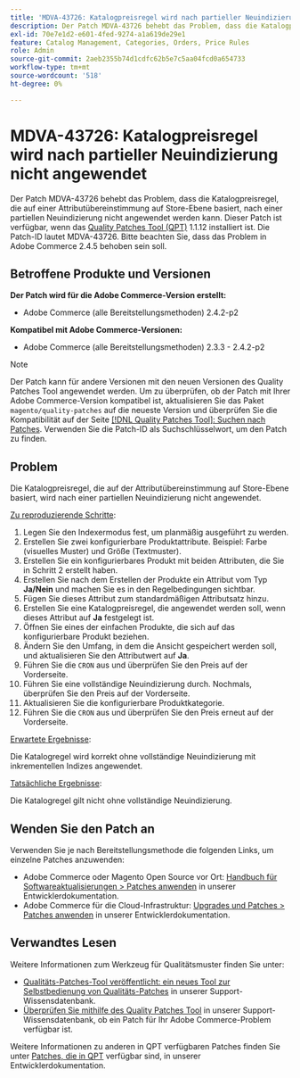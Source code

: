 ```yaml
---
title: 'MDVA-43726: Katalogpreisregel wird nach partieller Neuindizierung nicht angewendet'
description: Der Patch MDVA-43726 behebt das Problem, dass die Katalogpreisregel, die auf einer Attributübereinstimmung auf Store-Ebene basiert, nach einer partiellen Neuindizierung nicht angewendet werden kann. Dieser Patch ist verfügbar, wenn das [Quality Patches Tool (QPT)](/help/announcements/adobe-commerce-announcements/magento-quality-patches-released-new-tool-to-self-serve-quality-patches.md) 1.1.12 installiert ist. Die Patch-ID lautet MDVA-43726. Bitte beachten Sie, dass das Problem in Adobe Commerce 2.4.5 behoben sein soll.
exl-id: 70e7e1d2-e601-4fed-9274-a1a619de29e1
feature: Catalog Management, Categories, Orders, Price Rules
role: Admin
source-git-commit: 2aeb2355b74d1cdfc62b5e7c5aa04fcd0a654733
workflow-type: tm+mt
source-wordcount: '518'
ht-degree: 0%

---
```


# MDVA-43726: Katalogpreisregel wird nach partieller Neuindizierung nicht angewendet

Der Patch MDVA-43726 behebt das Problem, dass die Katalogpreisregel, die auf einer Attributübereinstimmung auf Store-Ebene basiert, nach einer partiellen Neuindizierung nicht angewendet werden kann. Dieser Patch ist verfügbar, wenn das [Quality Patches Tool (QPT)](/help/announcements/adobe-commerce-announcements/magento-quality-patches-released-new-tool-to-self-serve-quality-patches.md) 1.1.12 installiert ist. Die Patch-ID lautet MDVA-43726. Bitte beachten Sie, dass das Problem in Adobe Commerce 2.4.5 behoben sein soll.

## Betroffene Produkte und Versionen

**Der Patch wird für die Adobe Commerce-Version erstellt:**

* Adobe Commerce (alle Bereitstellungsmethoden) 2.4.2-p2

**Kompatibel mit Adobe Commerce-Versionen:**

* Adobe Commerce (alle Bereitstellungsmethoden) 2.3.3 - 2.4.2-p2

>[!NOTE]
>
>Der Patch kann für andere Versionen mit den neuen Versionen des Quality Patches Tool angewendet werden. Um zu überprüfen, ob der Patch mit Ihrer Adobe Commerce-Version kompatibel ist, aktualisieren Sie das Paket `magento/quality-patches` auf die neueste Version und überprüfen Sie die Kompatibilität auf der Seite [[!DNL Quality Patches Tool]: Suchen nach Patches](https://experienceleague.adobe.com/tools/commerce-quality-patches/index.html). Verwenden Sie die Patch-ID als Suchschlüsselwort, um den Patch zu finden.

## Problem

Die Katalogpreisregel, die auf der Attributübereinstimmung auf Store-Ebene basiert, wird nach einer partiellen Neuindizierung nicht angewendet.

<u>Zu reproduzierende Schritte</u>:

1. Legen Sie den Indexermodus fest, um planmäßig ausgeführt zu werden.
1. Erstellen Sie zwei konfigurierbare Produktattribute. Beispiel: Farbe (visuelles Muster) und Größe (Textmuster).
1. Erstellen Sie ein konfigurierbares Produkt mit beiden Attributen, die Sie in Schritt 2 erstellt haben.
1. Erstellen Sie nach dem Erstellen der Produkte ein Attribut vom Typ **Ja/Nein** und machen Sie es in den Regelbedingungen sichtbar.
1. Fügen Sie dieses Attribut zum standardmäßigen Attributsatz hinzu.
1. Erstellen Sie eine Katalogpreisregel, die angewendet werden soll, wenn dieses Attribut auf **Ja** festgelegt ist.
1. Öffnen Sie eines der einfachen Produkte, die sich auf das konfigurierbare Produkt beziehen.
1. Ändern Sie den Umfang, in dem die Ansicht gespeichert werden soll, und aktualisieren Sie den Attributwert auf **Ja**.
1. Führen Sie die `CRON` aus und überprüfen Sie den Preis auf der Vorderseite.
1. Führen Sie eine vollständige Neuindizierung durch. Nochmals, überprüfen Sie den Preis auf der Vorderseite.
1. Aktualisieren Sie die konfigurierbare Produktkategorie.
1. Führen Sie die `CRON` aus und überprüfen Sie den Preis erneut auf der Vorderseite.

<u>Erwartete Ergebnisse</u>:

Die Katalogregel wird korrekt ohne vollständige Neuindizierung mit inkrementellen Indizes angewendet.

<u>Tatsächliche Ergebnisse</u>:

Die Katalogregel gilt nicht ohne vollständige Neuindizierung.

## Wenden Sie den Patch an

Verwenden Sie je nach Bereitstellungsmethode die folgenden Links, um einzelne Patches anzuwenden:

* Adobe Commerce oder Magento Open Source vor Ort: [Handbuch für Softwareaktualisierungen > Patches anwenden](https://experienceleague.adobe.com/en/docs/commerce-operations/tools/quality-patches-tool/usage) in unserer Entwicklerdokumentation.
* Adobe Commerce für die Cloud-Infrastruktur: [Upgrades und Patches > Patches anwenden](https://experienceleague.adobe.com/en/docs/commerce-cloud-service/user-guide/develop/upgrade/apply-patches) in unserer Entwicklerdokumentation.

## Verwandtes Lesen

Weitere Informationen zum Werkzeug für Qualitätsmuster finden Sie unter:

* [Qualitäts-Patches-Tool veröffentlicht: ein neues Tool zur Selbstbedienung von Qualitäts-Patches](/help/announcements/adobe-commerce-announcements/magento-quality-patches-released-new-tool-to-self-serve-quality-patches.md) in unserer Support-Wissensdatenbank.
* [Überprüfen Sie mithilfe des Quality Patches Tool](/help/support-tools/patches-available-in-qpt-tool/check-patch-for-magento-issue-with-magento-quality-patches.md) in unserer Support-Wissensdatenbank, ob ein Patch für Ihr Adobe Commerce-Problem verfügbar ist.

Weitere Informationen zu anderen in QPT verfügbaren Patches finden Sie unter [Patches, die in QPT](https://experienceleague.adobe.com/tools/commerce-quality-patches/index.html) verfügbar sind, in unserer Entwicklerdokumentation.
